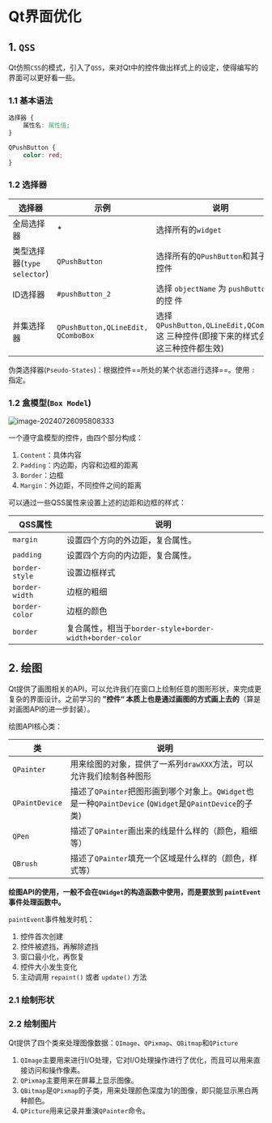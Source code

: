 # Qt界面优化

## 1. `QSS`

Qt仿照`CSS`的模式，引入了`QSS`，来对Qt中的控件做出样式上的设定，使得编写的界面可以更好看一些。

### 1.1 基本语法

```css
选择器 {
	属性名: 属性值;
}

QPushButton {
	color: red;
}
```

### 1.2 选择器

| 选择器                      | 示例                               | 说明                                                         |
| --------------------------- | ---------------------------------- | ------------------------------------------------------------ |
| 全局选择器                  | *                                  | 选择所有的`widget`                                           |
| 类型选择器(`type selector`) | `QPushButton`                      | 选择所有的`QPushButton`和其子类的控件                        |
| ID选择器                    | `#pushButton_2`                    | 选择 `objectName` 为 `pushButton_2` 的控 件                  |
| 并集选择器                  | `QPushButton,QLineEdit, QComboBox` | 选择`QPushButton,QLineEdit,QComboBox`这 三种控件(即接下来的样式会针对这三种控件都生效) |

伪类选择器(`Pseudo-States`)：根据控件==所处的某个状态进行选择==。使用 `:` 指定。

### 1.2 盒模型(`Box Model`)  

![image-20240726095808333](E:\Note\QT\Qt界面优化.assets\image-20240726095808333.png)

一个遵守盒模型的控件，由四个部分构成：

1. `Content`：具体内容
2. `Padding`：内边距，内容和边框的距离
3. `Border`：边框
4. `Margin`：外边距，不同控件之间的距离

可以通过⼀些QSS属性来设置上述的边距和边框的样式：

| QSS属性        | 说明                                                     |
| -------------- | -------------------------------------------------------- |
| `margin`       | 设置四个方向的外边距，复合属性。                         |
| `padding`      | 设置四个方向的内边距，复合属性。                         |
| `border-style` | 设置边框样式                                             |
| `border-width` | 边框的粗细                                               |
| `border-color` | 边框的颜色                                               |
| `border`       | 复合属性，相当于`border-style+border-width+border-color` |

## 2. 绘图

Qt提供了画图相关的API，可以允许我们在窗口上绘制任意的图形形状，来完成更复杂的界面设计。之前学习的 **”控件“ 本质上也是通过画图的方式画上去的**（算是对画图API的进一步封装）。 

绘图API核心类：

| 类             | 说明                                                         |
| -------------- | ------------------------------------------------------------ |
| `QPainter`     | 用来绘图的对象，提供了一系列`drawXXX`方法，可以允许我们绘制各种图形 |
| `QPaintDevice` | 描述了`QPainter`把图形画到哪个对象上。`QWidget`也 是一种`QPaintDevice` (`QWidget`是`QPaintDevice`的子类) |
| `QPen`         | 描述了`QPainter`画出来的线是什么样的（颜色，粗细等）         |
| `QBrush`       | 描述了`QPainter`填充一个区域是什么样的（颜色，样式等）       |

**绘图API的使用，一般不会在`QWidget`的构造函数中使用，而是要放到 `paintEvent` 事件处理函数中。**

`paintEvent`事件触发时机：

1. 控件首次创建 
2. 控件被遮挡，再解除遮挡   
3. 窗口最小化，再恢复
4. 控件大小发生变化
5. 主动调用 `repaint()` 或者 `update()` 方法      

### 2.1 绘制形状

### 2.2 绘制图片

Qt提供了四个类来处理图像数据：`QImage`、`QPixmap`、`QBitmap`和`QPicture`  

1. `QImage`主要用来进行I/O处理，它对I/O处理操作进行了优化，而且可以用来直接访问和操作像素。
2. `QPixmap`主要用来在屏幕上显示图像。
3. `QBitmap`是`QPixmap`的子类，用来处理颜色深度为1的图像，即只能显示黑白两种颜色。  
4. `QPicture`用来记录并重演`QPainter`命令。  
